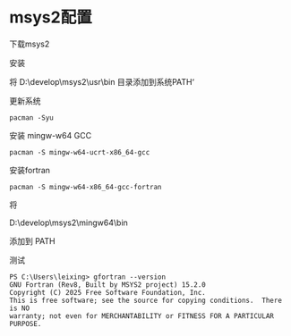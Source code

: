 # msys2配置

下载msys2

安装

将 D:\develop\msys2\usr\bin 目录添加到系统PATH‘



更新系统

```
pacman -Syu
```

安装 mingw-w64 GCC

```
pacman -S mingw-w64-ucrt-x86_64-gcc
```

安装fortran

```
pacman -S mingw-w64-x86_64-gcc-fortran
```

将 

D:\develop\msys2\mingw64\bin 



添加到 PATH

测试

```shell
PS C:\Users\leixing> gfortran --version
GNU Fortran (Rev8, Built by MSYS2 project) 15.2.0
Copyright (C) 2025 Free Software Foundation, Inc.
This is free software; see the source for copying conditions.  There is NO
warranty; not even for MERCHANTABILITY or FITNESS FOR A PARTICULAR PURPOSE.
```

